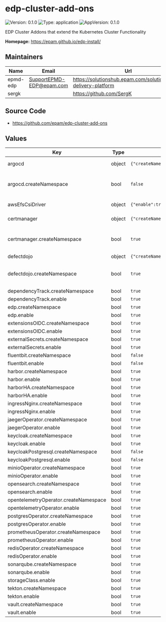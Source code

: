 # edp-cluster-add-ons

![Version: 0.1.0](https://img.shields.io/badge/Version-0.1.0-informational?style=flat-square) ![Type: application](https://img.shields.io/badge/Type-application-informational?style=flat-square) ![AppVersion: 0.1.0](https://img.shields.io/badge/AppVersion-0.1.0-informational?style=flat-square)

EDP Cluster Addons that extend the Kubernetes Cluster Functionality

**Homepage:** <https://epam.github.io/edp-install/>

## Maintainers

| Name | Email | Url |
| ---- | ------ | --- |
| epmd-edp | <SupportEPMD-EDP@epam.com> | <https://solutionshub.epam.com/solution/epam-delivery-platform> |
| sergk |  | <https://github.com/SergK> |

## Source Code

* <https://github.com/epam/edp-cluster-add-ons>

## Values

| Key | Type | Default | Description |
|-----|------|---------|-------------|
| argocd | object | `{"createNamespace":false,"enable":false}` | ArgoCD Deployment |
| argocd.createNamespace | bool | `false` | whether to create the namespace or not |
| awsEfsCsiDriver | object | `{"enable":true}` | AWS EFS CSI Driver |
| certmanager | object | `{"createNamespace":true,"enable":true}` | Cert Manager |
| certmanager.createNamespace | bool | `true` | whether to create the namespace or not |
| defectdojo | object | `{"createNamespace":true,"enable":true}` | DefectDojo |
| defectdojo.createNamespace | bool | `true` | whether to create the namespace or not |
| dependencyTrack.createNamespace | bool | `true` |  |
| dependencyTrack.enable | bool | `true` |  |
| edp.createNamespace | bool | `true` |  |
| edp.enable | bool | `true` |  |
| extensionsOIDC.createNamespace | bool | `true` |  |
| extensionsOIDC.enable | bool | `true` |  |
| externalSecrets.createNamespace | bool | `true` |  |
| externalSecrets.enable | bool | `true` |  |
| fluentbit.createNamespace | bool | `false` |  |
| fluentbit.enable | bool | `false` |  |
| harbor.createNamespace | bool | `true` |  |
| harbor.enable | bool | `true` |  |
| harborHA.createNamespace | bool | `true` |  |
| harborHA.enable | bool | `true` |  |
| ingressNginx.createNamespace | bool | `true` |  |
| ingressNginx.enable | bool | `true` |  |
| jaegerOperator.createNamespace | bool | `true` |  |
| jaegerOperator.enable | bool | `true` |  |
| keycloak.createNamespace | bool | `true` |  |
| keycloak.enable | bool | `true` |  |
| keycloakPostgresql.createNamespace | bool | `false` |  |
| keycloakPostgresql.enable | bool | `false` |  |
| minioOperator.createNamespace | bool | `true` |  |
| minioOperator.enable | bool | `true` |  |
| opensearch.createNamespace | bool | `true` |  |
| opensearch.enable | bool | `true` |  |
| opentelemetryOperator.createNamespace | bool | `true` |  |
| opentelemetryOperator.enable | bool | `true` |  |
| postgresOperator.createNamespace | bool | `true` |  |
| postgresOperator.enable | bool | `true` |  |
| prometheusOperator.createNamespace | bool | `true` |  |
| prometheusOperator.enable | bool | `true` |  |
| redisOperator.createNamespace | bool | `true` |  |
| redisOperator.enable | bool | `true` |  |
| sonarqube.createNamespace | bool | `true` |  |
| sonarqube.enable | bool | `true` |  |
| storageClass.enable | bool | `true` |  |
| tekton.createNamespace | bool | `true` |  |
| tekton.enable | bool | `true` |  |
| vault.createNamespace | bool | `true` |  |
| vault.enable | bool | `true` |  |

